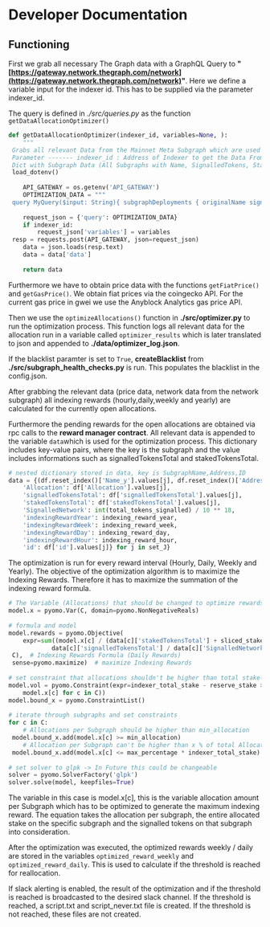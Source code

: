 # Developer Documentation

## Functioning
First we grab all necessary The Graph data with a GraphQL Query to **"[https://gateway.network.thegraph.com/network](https://gateway.network.thegraph.com/network)"**. Here we define a variable input for the indexer id. This has to be supplied via the parameter indexer_id.

The query is defined in *./src/queries.py* as the function ```getDataAllocationOptimizer()```

```python
def getDataAllocationOptimizer(indexer_id, variables=None, ):  
    """  
 Grabs all relevant Data from the Mainnet Meta Subgraph which are used for the Optimizer  
 Parameter ------- indexer_id : Address of Indexer to get the Data From Returns -------  
 Dict with Subgraph Data (All Subgraphs with Name, SignalledTokens, Stakedtokens, Id), Indexer Data (Allocated Tokens Total and all Allocations), Graph Network Data (Total Tokens Allocated, total TokensStaked, Total Supply, GRT Issurance) """  
 load_dotenv()  
  
    API_GATEWAY = os.getenv('API_GATEWAY')  
    OPTIMIZATION_DATA = """  
 query MyQuery($input: String){ subgraphDeployments { originalName signalledTokens stakedTokens id } indexer(id: $input) { tokenCapacity allocatedTokens stakedTokens allocations { allocatedTokens id subgraphDeployment { originalName id } indexingRewards } account { defaultName { name } } } graphNetworks { totalTokensAllocated totalTokensStaked totalIndexingRewards totalTokensSignalled totalSupply networkGRTIssuance } } """ variables = {'input': indexer_id}  
  
    request_json = {'query': OPTIMIZATION_DATA}  
    if indexer_id:  
        request_json['variables'] = variables  
 resp = requests.post(API_GATEWAY, json=request_json)  
    data = json.loads(resp.text)  
    data = data['data']  
  
    return data
```

Furthermore we have to obtain price data with the functions ```getFiatPrice()``` and ```getGasPrice()```. We obtain fiat prices via the coingecko API. For the current gas price in gwei we use the Anyblock Analytics gas price API.

Then we use the ```optimizeAllocations()``` function in **./src/optimizer.py** to run the optimization process. This function logs all relevant data for the allocation run in a variable called ```optimizer_results``` which is later translated to json and appended to **./data/optimizer_log.json**.

If the blacklist paramter is set to ```True```, **createBlacklist** from **./src/subgraph_health_checks.py** is run. This populates the blacklist in the config.json.

After grabbing the relevant data (price data, network data from the network subgraph) all indexing rewards (hourly,daily,weekly and yearly) are calculated for the currently open allocations.

Furthermore the pending rewards for the open allocations are obtained via rpc calls to the **reward manager contract**. All relevant data is appended to the variable ```data```which is used for the optimization process. This dictionary includes key-value pairs, where the key is the subgraph and the value includes informations such as signalledTokensTotal and stakedTokensTotal.

```python
# nested dictionary stored in data, key is SubgraphName,Address,ID  
data = {(df.reset_index()['Name_y'].values[j], df.reset_index()['Address'].values[j], df['id'].values[j]): {  
    'Allocation': df['Allocation'].values[j],  
    'signalledTokensTotal': df['signalledTokensTotal'].values[j],  
    'stakedTokensTotal': df['stakedTokensTotal'].values[j],  
    'SignalledNetwork': int(total_tokens_signalled) / 10 ** 18,  
    'indexingRewardYear': indexing_reward_year,  
    'indexingRewardWeek': indexing_reward_week,  
    'indexingRewardDay': indexing_reward_day,  
    'indexingRewardHour': indexing_reward_hour,  
    'id': df['id'].values[j]} for j in set_J}
```

The optimization is run for every reward interval (Hourly, Daily, Weekly and Yearly). The objective of the optimization algorithm is to maximize the Indexing Rewards. Therefore it has to maximize the summation of the indexing reward formula.

```python
# The Variable (Allocations) that should be changed to optimize rewards  
model.x = pyomo.Var(C, domain=pyomo.NonNegativeReals)  
  
# formula and model  
model.rewards = pyomo.Objective(  
    expr=sum((model.x[c] / (data[c]['stakedTokensTotal'] + sliced_stake)) * (  
            data[c]['signalledTokensTotal'] / data[c]['SignalledNetwork']) * data[c][reward_interval] for c in  
 C),  # Indexing Rewards Formula (Daily Rewards)  
 sense=pyomo.maximize)  # maximize Indexing Rewards  
  
# set constraint that allocations shouldn't be higher than total stake- reserce stake  
model.vol = pyomo.Constraint(expr=indexer_total_stake - reserve_stake >= sum(  
    model.x[c] for c in C))  
model.bound_x = pyomo.ConstraintList()  
  
# iterate through subgraphs and set constraints  
for c in C:  
    # Allocations per Subgraph should be higher than min_allocation  
 model.bound_x.add(model.x[c] >= min_allocation)  
    # Allocation per Subgraph can't be higher than x % of total Allocations  
 model.bound_x.add(model.x[c] <= max_percentage * indexer_total_stake)  
  
# set solver to glpk -> In Future this could be changeable  
solver = pyomo.SolverFactory('glpk')  
solver.solve(model, keepfiles=True)
```

The variable in this case is model.x[c], this is the variable allocation amount per Subgraph which has to be optimized to generate the maximum indexing reward. The equation takes the allocation per subgraph, the entire allocated stake on the specific subgraph and the signalled tokens on that subgraph into consideration.

After the optimization was executed, the optimized rewards weekly / daily are stored in the variables ```optimized_reward_weekly``` and ```optimized_reward_daily```. This is used to calculate if the threshold is reached for reallocation.

If slack alerting is enabled, the result of the optimization and if the threshold is reached is broadcasted to the desired slack channel. If the threshold is reached, a script.txt and script_never.txt file is created. If the threshold is not reached, these files are not created.
